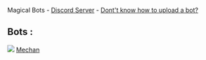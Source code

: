 Magical Bots - [Discord Server](https://discord.gg/n3pukdT) - [Dont't know how to upload a bot?](https://github.com/RetroPlayerYT/Magical-Bots/wiki/How-to-upload-a-Discord-Bot%3F)

## Bots :

![](https://raw.githubusercontent.com/RetroPlayerYT/photos/main/Mechan_Discord_Bot_Picture-removebg-prev.png?token=AOELROVAUB4AJZKQVLAA6E27PXKSK)
[Mechan](https://discord.com/oauth2/authorize?client_id=758010891747983460&scope=bot&permissions=2146958847)
